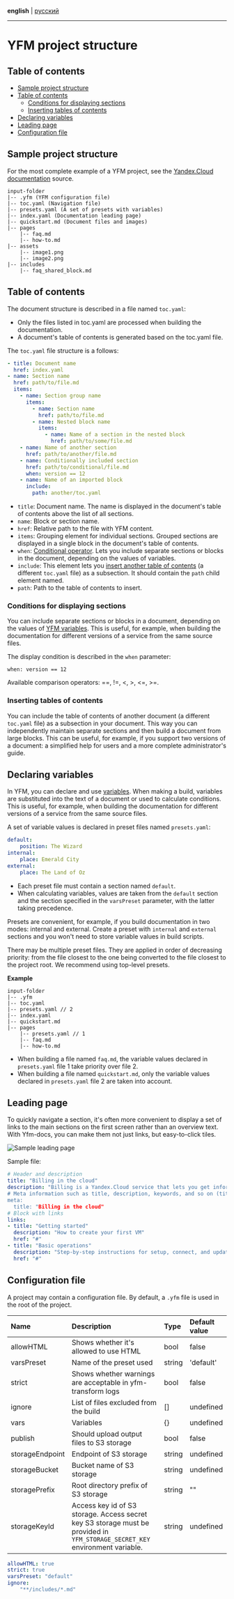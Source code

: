 **english** | [русский](https://github.com/yandex-cloud/yfm-docs/blob/master/DOCS.ru.md)
- - -

# YFM project structure

## Table of contents

- [Sample project structure](#example)
- [Table of contents](#toc)
    - [Conditions for displaying sections](#tocWhen)
    - [Inserting tables of contents](#tocIncludes)
- [Declaring variables](#presets)
- [Leading page](#page)
- [Configuration file](#config)

## Sample project structure <a name="example"></a>

For the most complete example of a YFM project, see the [Yandex.Cloud documentation](https://github.com/yandex-cloud/docs) source.

```
input-folder
|-- .yfm (YFM configuration file)
|-- toc.yaml (Navigation file)
|-- presets.yaml (A set of presets with variables)
|-- index.yaml (Documentation leading page)
|-- quickstart.md (Document files and images)
|-- pages
    |-- faq.md
    |-- how-to.md
|-- assets
    |-- image1.png
    |-- image2.png
|-- includes
    |-- faq_shared_block.md
```

## Table of contents <a name="toc"></a>

The document structure is described in a file named `toc.yaml`:

* Only the files listed in toc.yaml are processed when building the documentation.
* A document's table of contents is generated based on the toc.yaml file.

The `toc.yaml` file structure is a follows:

```yaml
- title: Document name
  href: index.yaml
- name: Section name
  href: path/to/file.md
  items:
    - name: Section group name
      items:
        - name: Section name
          href: path/to/file.md
        - name: Nested block name
          items:
            - name: Name of a section in the nested block
              href: path/to/some/file.md
    - name: Name of another section
      href: path/to/another/file.md
    - name: Conditionally included section
      href: path/to/conditional/file.md
      when: version == 12
    - name: Name of an imported block
      include:
        path: another/toc.yaml
```

* `title`: Document name. The name is displayed in the document's table of contents above the list of all sections.
* `name`: Block or section name.
* `href`: Relative path to the file with YFM content.
* `items`: Grouping element for individual sections. Grouped sections are displayed in a single block in the document's table of contents.
* `when`: [Conditional operator](#tocIncludes). Lets you include separate sections or blocks in the document, depending on the values of variables.
* `include`: This element lets you [insert another table of contents](#tocIncludes) (a different `toc.yaml` file) as a subsection. It should contain the `path` child element named.
* `path`: Path to the table of contents to insert.

### Conditions for displaying sections <a name="tocWhen"></a>

You can include separate sections or blocks in a document, depending on the values of [YFM variables](https://github.com/yandex-cloud/yfm-transform/blob/master/DOCS.md#vars). This is useful, for example, when building the documentation for different versions of a service from the same source files.

The display condition is described in the `when` parameter:

```when: version == 12```

Available comparison operators: ==, !=, <, >, <=, >=.

### Inserting tables of contents <a name="tocIncludes"></a>

You can include the table of contents of another document (a different `toc.yaml` file) as a subsection in your document. This way you can independently maintain separate sections and then build a document from large blocks. This can be useful, for example, if you support two versions of a document: a simplified help for users and a more complete administrator's guide.

## Declaring variables <a name="presets"></a>

In YFM, you can declare and use [variables](https://github.com/yandex-cloud/yfm-transform/blob/master/DOCS.md#vars). When making a build, variables are substituted into the text of a document or used to calculate conditions. This is useful, for example, when building the documentation for different versions of a service from the same source files.

A set of variable values is declared in preset files named `presets.yaml`:

```yaml
default:
    position: The Wizard
internal:
    place: Emerald City
external:
    place: The Land of Oz
```

* Each preset file must contain a section named `default`.
* When calculating variables, values are taken from the `default` section and the section specified in the `varsPreset` parameter, with the latter taking precedence.

Presets are convenient, for example, if you build documentation in two modes: internal and external. Create a preset with `internal` and `external` sections and you won't need to store variable values in build scripts.

There may be multiple preset files. They are applied in order of decreasing priority: from the file closest to the one being converted to the file closest to the project root. We recommend using top-level presets.

**Example**

```
input-folder
|-- .yfm
|-- toc.yaml
|-- presets.yaml // 2
|-- index.yaml
|-- quickstart.md
|-- pages
    |-- presets.yaml // 1
    |-- faq.md
    |-- how-to.md
```

* When building a file named `faq.md`, the variable values declared in `presets.yaml` file 1 take priority over file 2.
* When building a file named `quickstart.md`, only the variable values declared in `presets.yaml` file 2 are taken into account.

## Leading page <a name="page"></a>

To quickly navigate a section, it's often more convenient to display a set of links to the main sections on the first screen rather than an overview text. With Yfm-docs, you can make them not just links, but easy-to-click tiles.

![Sample leading page](./docsAssets/leading.jpg)

Sample file:

```yaml
# Header and description
title: "Billing in the cloud"
description: "Billing is a Yandex.Cloud service that lets you get information about the amount of resources used, monitor your costs, and pay for resources. In Yandex.Cloud, you only pay for resources consumed and the time they're in use.
# Meta information such as title, description, keywords, and so on (title tabs and different SEO tags)
meta:
  title: "Billing in the cloud"
# Block with links
links:
- title: "Getting started"
  description: "How to create your first VM"
  href: "#"
- title: "Basic operations"
  description: "Step-by-step instructions for setup, connect, and update operations"
  href: "#"
```

## Configuration file <a name="config"></a>

A project may contain a configuration file. By default, a `.yfm` file is used in the root of the project.

| Name | Description | Type | Default value |
| :--- | :--- | :--- | :--- |
| allowHTML | Shows whether it's allowed to use HTML | bool | false |
| varsPreset | Name of the preset used | string | 'default' |
| strict | Shows whether warnings are acceptable in yfm-transform logs | bool | false |
| ignore | List of files excluded from the build | [] | undefined |
| vars | Variables | {} | undefined |
| publish | Should upload output files to S3 storage | bool | false |
| storageEndpoint | Endpoint of S3 storage | string | undefined |
| storageBucket | Bucket name of S3 storage | string | undefined |
| storagePrefix | Root directory prefix of S3 storage | string | "" |
| storageKeyId | Access key id of S3 storage. Access secret key S3 storage must be provided in `YFM_STORAGE_SECRET_KEY` environment variable. | string | undefined |

```yaml
allowHTML: true
strict: true
varsPreset: "default"
ignore:
    "**/includes/*.md"
```
